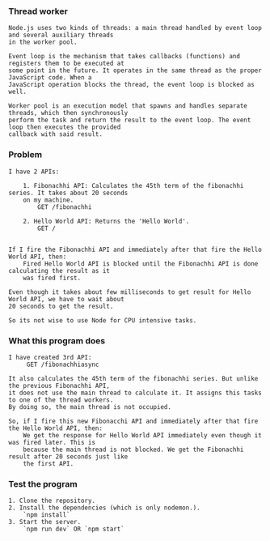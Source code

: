 ### Thread worker

    Node.js uses two kinds of threads: a main thread handled by event loop and several auxiliary threads 
    in the worker pool.

    Event loop is the mechanism that takes callbacks (functions) and registers them to be executed at 
    some point in the future. It operates in the same thread as the proper JavaScript code. When a 
    JavaScript operation blocks the thread, the event loop is blocked as well.

    Worker pool is an execution model that spawns and handles separate threads, which then synchronously 
    perform the task and return the result to the event loop. The event loop then executes the provided 
    callback with said result.

### Problem

    I have 2 APIs:   

        1. Fibonachhi API: Calculates the 45th term of the fibonachhi series. It takes about 20 seconds 
        on my machine.   
            GET /fibonachhi 

        2. Hello World API: Returns the 'Hello World'.
            GET /
    
           
    If I fire the Fibonachhi API and immediately after that fire the Hello World API, then:   
        Fired Hello World API is blocked until the Fibonachhi API is done calculating the result as it 
        was fired first.   

    Even though it takes about few milliseconds to get result for Hello World API, we have to wait about 
    20 seconds to get the result.   

    So its not wise to use Node for CPU intensive tasks.

### What this program does

    I have created 3rd API:   
         GET /fibonachhiasync 

    It also calculates the 45th term of the fibonachhi series. But unlike the previous Fibonachhi API, 
    it does not use the main thread to calculate it. It assigns this tasks to one of the thread workers. 
    By doing so, the main thread is not occupied.   

    So, if I fire this new Fibonacchi API and immediately after that fire the Hello World API, then: 
        We get the response for Hello World API immediately even though it was fired later. This is 
        because the main thread is not blocked. We get the Fibonachhi result after 20 seconds just like 
        the first API.   

### Test the program

    1. Clone the repository.   
    2. Install the dependencies (which is only nodemon.).   
        `npm install`   
    3. Start the server.   
        `npm run dev` OR `npm start`